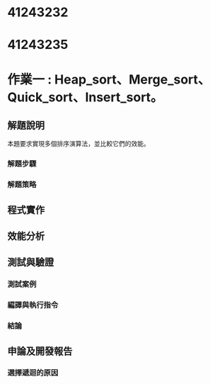 # 41243232
# 41243235



# 作業一 : Heap_sort、Merge_sort、Quick_sort、Insert_sort。


## 解題說明

本題要求實現多個排序演算法，並比較它們的效能。

### 解題步驟

### 解題策略



## 程式實作




## 效能分析



## 測試與驗證

### 測試案例



### 編譯與執行指令



### 結論



## 申論及開發報告

### 選擇遞迴的原因


